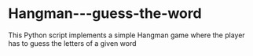 # Hangman---guess-the-word
This Python script implements a simple Hangman game where the player has to guess the letters of a given word
